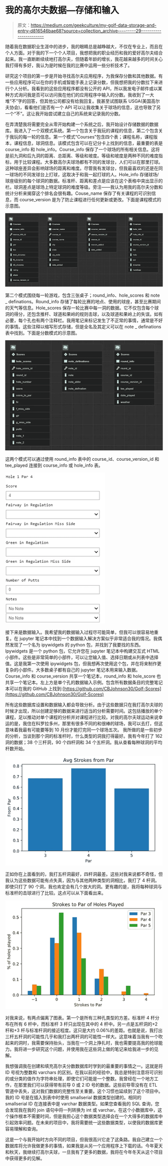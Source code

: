 # 我的高尔夫数据—存储和输入

> 原文：<https://medium.com/geekculture/my-golf-data-storage-and-entry-d816546bae68?source=collection_archive---------29----------------------->

随着我在数据职业生涯中的进步，我的眼睛总是越睁越大，不仅在专业上，而且在个人方面。对于我的下一个个人项目，我想把我的职业经历和我的爱好高尔夫结合起来。我一直断断续续地打高尔夫，但随着年龄的增长，我花越来越多的时间关心我打得有多好，我认为是时候在我的比赛中运用一些分析技术了。

研究这个项目的第一步是开始寻找高尔夫应用程序，为我保存分数和其他数据。有一些应用程序可以在你的手机或智能手表上记录分数，但我想把我的分数拉下来进行个人分析。我看到的这些应用程序都没有公开的 API，所以我发电子邮件或以某种方式询问我是否可以访问我在他们的应用程序中输入的分数。我收到了一大堆“不”字的回答，但其他公司都没有给我回复。我甚至试图联系 USGA(美国高尔夫协会)，看看他们是否有一个 API 可以让我收集关于球场的信息，这也导致了另一个“不”。这让我开始尝试建立自己的系统来记录我的分数。

在弄清楚我将需要完全从零开始构建一个系统之后，我开始设计存储数据的数据库。我进入了一个双模式系统。第一个包含关于我玩的课程的信息，第二个包含关于我玩的每一轮的信息。第一个模式“Courses”包含四个表；课程名称，课程版本，课程信息，球洞信息。该模式包含可以在记分卡上找到的信息，最重要的表是 course_info 和 hole_info。Course_info 保存了一个球场的所有相关信息。这将是前九洞和后九洞的距离、总距离、等级和坡度。等级和坡度是两种不同的难度指标，用于比较课程。大多数高尔夫球场都有不同的发球台，人们可以在那里打球。这种球座差异会影响球场的距离和难度。尽管我有发球台，但我最喜欢的还是在同一球场的不同发球台上打球，这取决于和我一起打球的人。Hole_info 存储球场/球座级别的每个球洞的数据。标准杆、距离和差点是应该在这个表格中突出显示的栏。球洞差点是球场上特定球洞的难度等级。旁注——我认为用我的高尔夫分数和统计分析来揭穿这个排名会很有趣。Couse_name 保存了有关课程的可识别信息，而 course_version 是为了防止课程进行任何更新或更改。下面是课程模式的示意图。

![](img/d9c31e487381c00cf1d392061cff5324.png)

第二个模式围绕每一轮游戏，包含三张桌子；round_info、hole_scores 和 note _ definations。Round_info 存储了每轮比赛的地点、使用的球座，甚至比赛期间的天气等信息。Hole_scores 保存一轮比赛中每一洞的数据。它不仅包含每个球洞的得分，还包含推杆、球道和果岭的规则击球，以及球道和果岭上的失误。如有必要，每个孔也有两个注释栏。我用笔记来标记发生了不正常的事情，通常是不好的事情。这些注释以缩写形式存储，但是全名及其定义可以在 note _ definations 表中找到。下面是分数模式的示意图。

![](img/a9757e5d552cfbf917ffba8ba06cdb57.png)

这两个模式可以通过使用 round_info 表中的 course_id、course_version_id 和 tee_played 连接到 course_info 或 hole_info 表。

![](img/ed7a531a1c8224d4029d05b99d9424db.png)

接下来是数据输入。我希望我的数据输入过程尽可能简单，但我可以很容易地重复。在 jupyter 笔记本中找到一个数据输入解决方案似乎非常适合我的情况。我偶然发现了一个名为 ipywidgets 的 python 包，并找到了我要找的东西。Ipywidgets 是一个 python 包，它允许您在 jupyter 笔记本中构建交互式 HTML 小部件。这些是非常简单的小部件，可以让您输入值、选择日期或从列表中选择值。这是我第一次使用 ipywidgets 包，但我想再次使用这个包，并在将来制作更复杂的小部件。大多数桌子都有自己的 jupyter 笔记本用来输入数据。Course_info 和 course_version 共享一个笔记本，round_info 和 hole_score 也共享一个笔记本。左上方是单个孔的数据输入示例。包含所有数据条目的完整笔记本可以在我的 GitHub 上找到:[https://github.com/CBJohnson30/Golf-Scores](https://github.com/CBJohnson30/Golf-Scores)

所有这些数据库设置和数据输入都会导致分析。由于这些数据只在我打高尔夫球的时候才出现，所以创建足够的数据来进行适当的分析需要时间。这包括播放的单个课程，足以推动对单个课程的分析并对课程进行比较。对我的高尔夫球运动来说幸运的是，我住在科罗拉多州，那里有很多不同的和很棒的球场，我可以去打，但这意味着我最有可能要等到 10 月份才能打完同一个球场五次。
我所做的是一些初步的分析，当谈到那个洞的标准杆时，什么类型的洞我打得最好。我有今年打了 162 洞的数据；38 个三杆洞，90 个四杆洞和 34 个五杆洞。我从查看每种球洞的平均杆数开始。

![](img/8d7452796335c21b28f3860eb0b43848.png)

正如你在上面看到的，我打五杆洞最好，四杆洞最差。这些对我来说都不奇怪，但我认为这些数据可能有点失真，因为与其他两种类型的洞相比，我打了 4 杆洞。即使只打了 90 个洞，我也肯定会有几个放大的洞。更有趣的是，我将每种球洞与标准杆的击球进行了比较。这点可以从下面看出来。

![](img/f057011cb4d2214961fef4c131f4211a.png)

对我来说，有两点偏离了图表。第一个是所有三种孔类型的方差。标准杆 4 杆分布在所有 6 杆中，而标准杆 3 杆只出现在其中的 4 杆中。另一点是五杆洞的+2 杆和+3 杆与标准杆洞的接近程度。这只是大约 0.06%的差距。也就是说，我打出三杆五杆洞的可能性几乎和我打出两杆洞的可能性一样大。这意味着当我有一个吹起来的洞时，我需要保持抬头，当我在一个洞上挣扎时，我也需要提高我的抢球能力。我将进一步研究这个问题，并使用我在这些洞上做的笔记来给我进一步的见解。

我想强调我在创建和填充高尔夫分数数据库时学到的最重要的事情之一。这就是将 ID 号视为整数和 varchars 的区别。在我以前的经验中，我总是特别注意将可识别的或分类的值作为字符串处理，即使它们可能是一个整数。我曾经在一个地方工作，在那里我们可以获得带有前导 0 或 2 ID 号的数据。这些前导零没有在 ETL 管道中丢失，这对我们数据的完整性至关重要。这个习惯也延续到了这个项目中。我的 ID 号是在插入到表中时使用 smallserial 数据类型创建的。相同的 smallserial ID 在连接表中是 varchar 数据类型。如果您查看我的 SQL 查询，您会发现我在我的 join 语句中将一列转换为 int 或 varchar。在这个小数据库中，这个操作根本不需要时间，但是我担心这个数据类型选择会在一个大得多的数据库中引起效率问题。在未来的项目中，我将需要统一这些数据类型，以使我的数据库更容易理解和查询。

这是一个与我开始时方向不同的项目，但我很高兴它走了这条路。我自己建立一个数据库将允许我做更多的事情，如果我是从另一个应用程序上下载的话。今年夏天和秋天，我继续打高尔夫球，一旦我有了更多的数据，我将在今年冬天从这个项目中获得更多的见解。